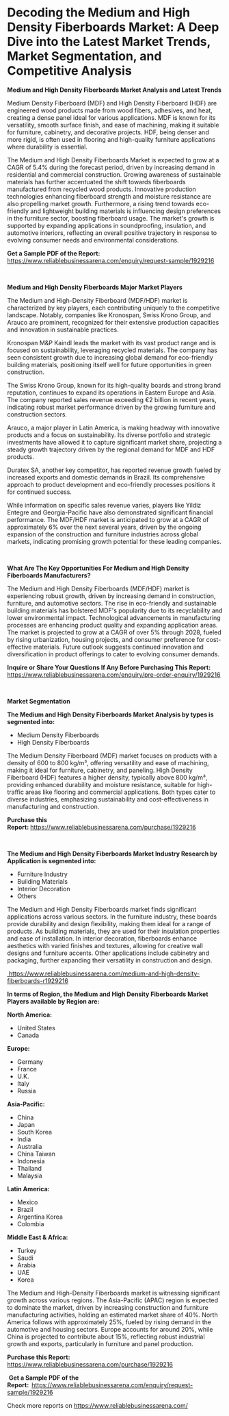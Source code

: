 <p><h1>Decoding the Medium and High Density Fiberboards Market: A Deep Dive into the Latest Market Trends, Market Segmentation, and Competitive Analysis</h1></p><p><strong>Medium and High Density Fiberboards Market Analysis and Latest Trends</strong></p>
<p><p>Medium Density Fiberboard (MDF) and High Density Fiberboard (HDF) are engineered wood products made from wood fibers, adhesives, and heat, creating a dense panel ideal for various applications. MDF is known for its versatility, smooth surface finish, and ease of machining, making it suitable for furniture, cabinetry, and decorative projects. HDF, being denser and more rigid, is often used in flooring and high-quality furniture applications where durability is essential.</p><p>The Medium and High Density Fiberboards Market is expected to grow at a CAGR of 5.4% during the forecast period, driven by increasing demand in residential and commercial construction. Growing awareness of sustainable materials has further accentuated the shift towards fiberboards manufactured from recycled wood products. Innovative production technologies enhancing fiberboard strength and moisture resistance are also propelling market growth. Furthermore, a rising trend towards eco-friendly and lightweight building materials is influencing design preferences in the furniture sector, boosting fiberboard usage. The market's growth is supported by expanding applications in soundproofing, insulation, and automotive interiors, reflecting an overall positive trajectory in response to evolving consumer needs and environmental considerations.</p></p>
<p><strong>Get a Sample PDF of the Report:&nbsp;</strong> <a href="https://www.reliablebusinessarena.com/enquiry/request-sample/1929216?utm_campaign=1841&utm_medium=2&utm_source=Github&utm_content=ia&utm_term=29032025&utm_id=medium-and-high-density-fiberboards">https://www.reliablebusinessarena.com/enquiry/request-sample/1929216</a></p>
<p>&nbsp;</p>
<p><strong>Medium and High Density Fiberboards Major Market Players</strong></p>
<p><p>The Medium and High-Density Fiberboard (MDF/HDF) market is characterized by key players, each contributing uniquely to the competitive landscape. Notably, companies like Kronospan, Swiss Krono Group, and Arauco are prominent, recognized for their extensive production capacities and innovation in sustainable practices.</p><p>Kronospan M&P Kaindl leads the market with its vast product range and is focused on sustainability, leveraging recycled materials. The company has seen consistent growth due to increasing global demand for eco-friendly building materials, positioning itself well for future opportunities in green construction.</p><p>The Swiss Krono Group, known for its high-quality boards and strong brand reputation, continues to expand its operations in Eastern Europe and Asia. The company reported sales revenue exceeding €2 billion in recent years, indicating robust market performance driven by the growing furniture and construction sectors.</p><p>Arauco, a major player in Latin America, is making headway with innovative products and a focus on sustainability. Its diverse portfolio and strategic investments have allowed it to capture significant market share, projecting a steady growth trajectory driven by the regional demand for MDF and HDF products.</p><p>Duratex SA, another key competitor, has reported revenue growth fueled by increased exports and domestic demands in Brazil. Its comprehensive approach to product development and eco-friendly processes positions it for continued success.</p><p>While information on specific sales revenue varies, players like Yildiz Entegre and Georgia-Pacific have also demonstrated significant financial performance. The MDF/HDF market is anticipated to grow at a CAGR of approximately 6% over the next several years, driven by the ongoing expansion of the construction and furniture industries across global markets, indicating promising growth potential for these leading companies.</p></p>
<p>&nbsp;</p>
<p><strong>What Are The Key Opportunities For Medium and High Density Fiberboards Manufacturers?</strong></p>
<p><p>The Medium and High Density Fiberboards (MDF/HDF) market is experiencing robust growth, driven by increasing demand in construction, furniture, and automotive sectors. The rise in eco-friendly and sustainable building materials has bolstered MDF's popularity due to its recyclability and lower environmental impact. Technological advancements in manufacturing processes are enhancing product quality and expanding application areas. The market is projected to grow at a CAGR of over 5% through 2028, fueled by rising urbanization, housing projects, and consumer preference for cost-effective materials. Future outlook suggests continued innovation and diversification in product offerings to cater to evolving consumer demands.</p></p>
<p><strong>Inquire or Share Your Questions If Any Before Purchasing This Report:</strong> <a href="https://www.reliablebusinessarena.com/enquiry/pre-order-enquiry/1929216?utm_campaign=1841&utm_medium=2&utm_source=Github&utm_content=ia&utm_term=29032025&utm_id=medium-and-high-density-fiberboards">https://www.reliablebusinessarena.com/enquiry/pre-order-enquiry/1929216</a></p>
<p>&nbsp;</p>
<p><strong>Market Segmentation</strong></p>
<p><strong>The Medium and High Density Fiberboards Market Analysis by types is segmented into:</strong></p>
<p><ul><li>Medium Density Fiberboards</li><li>High Density Fiberboards</li></ul></p>
<p><p>The Medium Density Fiberboard (MDF) market focuses on products with a density of 600 to 800 kg/m³, offering versatility and ease of machining, making it ideal for furniture, cabinetry, and paneling. High Density Fiberboard (HDF) features a higher density, typically above 800 kg/m³, providing enhanced durability and moisture resistance, suitable for high-traffic areas like flooring and commercial applications. Both types cater to diverse industries, emphasizing sustainability and cost-effectiveness in manufacturing and construction.</p></p>
<p><strong>Purchase this Report:&nbsp;</strong><a href="https://www.reliablebusinessarena.com/purchase/1929216?utm_campaign=1841&utm_medium=2&utm_source=Github&utm_content=ia&utm_term=29032025&utm_id=medium-and-high-density-fiberboards">https://www.reliablebusinessarena.com/purchase/1929216</a></p>
<p>&nbsp;</p>
<p><strong>The Medium and High Density Fiberboards Market Industry Research by Application is segmented into:</strong></p>
<p><ul><li>Furniture Industry</li><li>Building Materials</li><li>Interior Decoration</li><li>Others</li></ul></p>
<p><p>The Medium and High Density Fiberboards market finds significant applications across various sectors. In the furniture industry, these boards provide durability and design flexibility, making them ideal for a range of products. As building materials, they are used for their insulation properties and ease of installation. In interior decoration, fiberboards enhance aesthetics with varied finishes and textures, allowing for creative wall designs and furniture accents. Other applications include cabinetry and packaging, further expanding their versatility in construction and design.</p></p>
<p><a href="https://www.reliablebusinessarena.com/medium-and-high-density-fiberboards-r1929216?utm_campaign=1841&utm_medium=2&utm_source=Github&utm_content=ia&utm_term=29032025&utm_id=medium-and-high-density-fiberboards">&nbsp;https://www.reliablebusinessarena.com/medium-and-high-density-fiberboards-r1929216</a></p>
<p><strong>In terms of Region, the Medium and High Density Fiberboards Market Players available by Region are:</strong></p>
<p>
    <p> <strong> North America: </strong>
        <ul>
            <li>United States</li>
            <li>Canada</li>
        </ul>
        </p> 
    <p> <strong> Europe: </strong>
        <ul>
            <li>Germany</li>
            <li>France</li>
            <li>U.K.</li>
            <li>Italy</li>
            <li>Russia</li>
        </ul>
        </p> 
    <p> <strong> Asia-Pacific: </strong>
        <ul>
            <li>China</li>
            <li>Japan</li>
            <li>South Korea</li>
            <li>India</li>
            <li>Australia</li>
            <li>China Taiwan</li>
            <li>Indonesia</li>
            <li>Thailand</li>
            <li>Malaysia</li>
        </ul>
        </p> 
    <p> <strong> Latin America: </strong>
        <ul>
            <li>Mexico</li>
            <li>Brazil</li>
            <li>Argentina Korea</li>
            <li>Colombia</li>
        </ul>
        </p> 
    <p> <strong> Middle East & Africa: </strong>
        <ul>
            <li>Turkey</li>
            <li>Saudi</li>
            <li>Arabia</li>
            <li>UAE</li>
            <li>Korea</li>
        </ul>
    </p>
    </p>
<p><p>The Medium and High-Density Fiberboards market is witnessing significant growth across various regions. The Asia-Pacific (APAC) region is expected to dominate the market, driven by increasing construction and furniture manufacturing activities, holding an estimated market share of 40%. North America follows with approximately 25%, fueled by rising demand in the automotive and housing sectors. Europe accounts for around 20%, while China is projected to contribute about 15%, reflecting robust industrial growth and exports, particularly in furniture and panel production.</p></p>
<p><strong>Purchase this Report: </strong><a href="https://www.reliablebusinessarena.com/purchase/1929216?utm_campaign=1841&utm_medium=2&utm_source=Github&utm_content=ia&utm_term=29032025&utm_id=medium-and-high-density-fiberboards">https://www.reliablebusinessarena.com/purchase/1929216</a></p>
<p>&nbsp;<strong>Get a Sample PDF of the Report:&nbsp;&nbsp;</strong><a href="https://www.reliablebusinessarena.com/enquiry/request-sample/1929216?utm_campaign=1841&utm_medium=2&utm_source=Github&utm_content=ia&utm_term=29032025&utm_id=medium-and-high-density-fiberboards">https://www.reliablebusinessarena.com/enquiry/request-sample/1929216</a></p>
<p><strong></strong></p>
<p>Check more reports on <a href="https://www.reliablebusinessarena.com/?utm_campaign=1841&utm_medium=2&utm_source=Github&utm_content=ia&utm_term=29032025&utm_id=medium-and-high-density-fiberboards">https://www.reliablebusinessarena.com/</a></p>